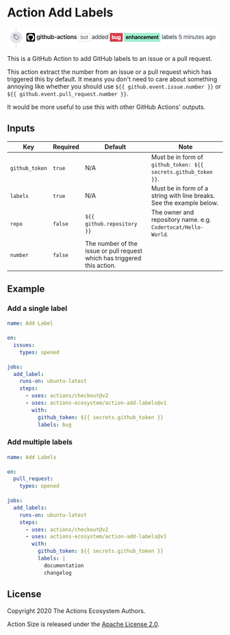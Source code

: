 # Action Add Labels

![screenshot](./docs/assets/screenshot.png)

This is a GitHub Action to add GitHub labels to an issue or a pull request.

This action extract the number from an issue or a pull request which has triggered this by default.
It means you don't need to care about something annoying like whether you should use `${{ github.event.issue.number }}` or `${{ github.event.pull_request.number }}`.

It would be more useful to use this with other GitHub Actions' outputs.

## Inputs

|      Key       | Required |                                 Default                                  |                                 Note                                 |
| -------------- | -------- | ------------------------------------------------------------------------ | -------------------------------------------------------------------- |
| `github_token` | `true`   | N/A                                                                      | Must be in form of `github_token: ${{ secrets.github_token }}`.      |
| `labels`       | `true`   | N/A                                                                      | Must be in form of a string with line breaks. See the example below. |
| `repo`         | `false`  | `${{ github.repository }}`                                               | The owner and repository name. e.g. `Codertocat/Hello-World`.        |
| `number`       | `false`  | The number of the issue or pull request which has triggered this action. |                                                                      |

## Example

### Add a single label

```yaml
name: Add Label

on:
  issues:
    types: opened

jobs:
  add_label:
    runs-on: ubuntu-latest
    steps:
      - uses: actions/checkout@v2
      - uses: actions-ecosystem/action-add-labels@v1
        with:
          github_token: ${{ secrets.github_token }}
          labels: bug
```

### Add multiple labels

```yaml
name: Add Labels

on:
  pull_request:
    types: opened

jobs:
  add_labels:
    runs-on: ubuntu-latest
    steps:
      - uses: actions/checkout@v2
      - uses: actions-ecosystem/action-add-labels@v1
        with:
          github_token: ${{ secrets.github_token }}
          labels: |
            documentation
            changelog
```

## License

Copyright 2020 The Actions Ecosystem Authors.

Action Size is released under the [Apache License 2.0](./LICENSE).
